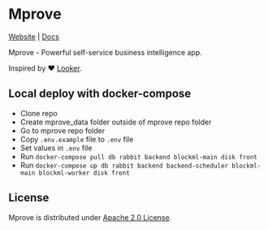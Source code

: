 # Mprove

[Website](https://mprove.io) | [Docs](https://docs.mprove.io)

Mprove - Powerful self-service business intelligence app.

Inspired by :heart: [Looker](https://looker.com/).

## Local deploy with docker-compose

- Clone repo
- Create mprove_data folder outside of mprove repo folder
- Go to mprove repo folder
- Copy `.env.example` file to `.env` file
- Set values in `.env` file
- Run `docker-compose pull db rabbit backend blockml-main disk front`
- Run `docker-compose up db rabbit backend backend-scheduler blockml-main blockml-worker disk front`

## License

Mprove is distributed under [Apache 2.0 License](https://github.com/mprove-io/mprove/blob/master/LICENSE).
